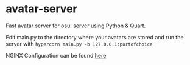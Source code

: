 # avatar-server

Fast avatar server for osu! server using Python & Quart.

Edit main.py to the directory where your avatars are stored and run the server with `hypercorn main.py -b 127.0.0.1:portofchoice`

NGINX Configuration can be found [here](https://github.com/itekiosu/gulag-web/blob/master/ext/nginx.conf)

